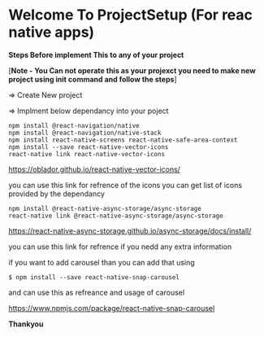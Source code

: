 # Welcome To ProjectSetup (For reac native apps) #

**Steps Before implement This to any of your project**



[**Note - You Can not operate this as your projexct you need to make new project using init command and follow the steps**] 


=> Create New project

=> Implment below dependancy into your poject 

    npm install @react-navigation/native 
    npm install @react-navigation/native-stack
    npm install react-native-screens react-native-safe-area-context
    npm install --save react-native-vector-icons
    react-native link react-native-vector-icons
    
 https://oblador.github.io/react-native-vector-icons/
 
 you can use this link for refrence of the icons you can get list of icons provided by the dependancy
    
    npm install @react-native-async-storage/async-storage
    react-native link @react-native-async-storage/async-storage
    
 https://react-native-async-storage.github.io/async-storage/docs/install/
 
 you can use this link for refrence if you nedd any extra information

 if you want to add carousel than you can add that using
 
    $ npm install --save react-native-snap-carousel

and can use this as refreance and usage of carousel

https://www.npmjs.com/package/react-native-snap-carousel


**Thankyou**

